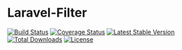 # Laravel-Filter

[![Build Status](https://travis-ci.org/mohammad-fouladgar/laravel-filter.svg?branch=master)](https://travis-ci.org/mohammad-fouladgar/laravel-filter)
[![Coverage Status](https://coveralls.io/repos/github/mohammad-fouladgar/laravel-filter/badge.svg?branch=master)](https://coveralls.io/github/mohammad-fouladgar/laravel-filter?branch=master)
[![Latest Stable Version](https://poser.pugx.org/mohammad-fouladgar/laravel-filter/v/stable)](https://packagist.org/packages/mohammad-fouladgar/laravel-filter)
[![Total Downloads](https://poser.pugx.org/mohammad-fouladgar/laravel-filter/downloads)](https://packagist.org/packages/mohammad-fouladgar/laravel-filter)
[![License](https://poser.pugx.org/mohammad-fouladgar/laravel-filter/license)](https://packagist.org/packages/mohammad-fouladgar/laravel-filter)